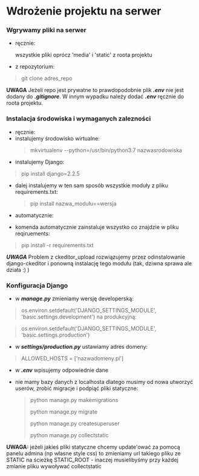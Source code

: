 # Wdrożenie projektu na serwer

### Wgrywamy pliki na serwer
- ręcznie:
  
  wszystkie pliki oprócz 'media' i 'static' z roota projektu  

- z repozytorium:

> git clone adres_repo

**UWAGA** Jeżeli repo jest prywatne to prawdopodobnie plik ***.env*** nie jest dodany do ***.gitignore***. W innym wypadku należy dodać ***.env*** ręcznie do roota projektu.

### Instalacja środowiska i wymaganych zalezności

- ręcznie: 
 - instalujemy środowisko wirtualne: 
   > mkvirtualenv --python=/usr/bin/python3.7 nazwasrodowiska
 -  instalujemy Django: 
   > pip install django=2.2.5
 - dalej instalujemy w ten sam sposób wszystkie moduły z pliku requirements.txt:
   > pip install nazwa_modułu==wersja

- automatycznie:
 - komenda automatycznie zainstaluje wszystko co znajdzie w pliku reqiruements:
  > pip install -r requirements.txt

***UWAGA*** Problem z ckeditor_upload rozwiązujemy przez odinstalowanie django-ckeditor i ponowną instalację tego modułu (tak, dziwna sprawa ale działa :) )

### Konfiguracja Django

- w ***manage.py*** zmieniamy wersję developerską:

 > os.environ.setdefault('DJANGO_SETTINGS_MODULE', 'basic.settings.development')
 na produkcyjną:

 > os.environ.setdefault('DJANGO_SETTINGS_MODULE', 'basic.settings.production')

- w ***settings/production.py*** ustawiamy adres domeny:

 > ALLOWED_HOSTS = ['nazwadomeny.pl']

- w ***.env*** wpisujemy odpowiednie dane

- nie mamy bazy danych z localhosta dlatego musimy od nowa utworzyć userów, zrobić migracje i podpiąć pliki statyczne:
  > python manage.py makemigrations
  >
  > python manage.py migrate
  >
  > python manage.py createsuperuser
  >
  > python manage.py collectstatic

**UWAGA:** jeżeli jakieś pliki statyczne chcemy update'ować za pomocą panelu admina (np własne style css) to zmieniamy url takiego pliku ze STATIC na ścieżkę STATIC_ROOT - inaczej musielibyśmy przy każdej zmianie pliku wywoływać collectstatic 